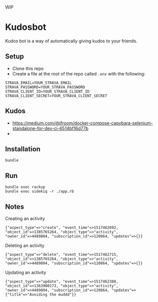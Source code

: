WIP

# Kudosbot

Kudos bot is a way of automatically giving kudos to your friends.

## Setup


* Clone this repo
* Create a file at the root of the repo called `.env` with the following:

```
STRAVA_EMAIL=YOUR_STRAVA_EMAIL
STRAVA_PASSWORD=YOUR_STRAVA_PASSWORD
STRAVA_CLIENT_ID=YOUR_STRAVA_CLIENT_ID
STRAVA_CLIENT_SECRET=YOUR_STRAVA_CLIENT_SECRET
```

## Kudos

* https://medium.com/@jfroom/docker-compose-capybara-selenium-standalone-for-dev-ci-6514bf16d77b
*

## Installation

```
bundle
```

## Run

```
bundle exec rackup
bundle exec sidekiq -r ./app.rb
```

## Notes

Creating an activity

```
{"aspect_type"=>"create", "event_time"=>1517462692, "object_id"=>1385765264, "object_type"=>"activity", "owner_id"=>4489804, "subscription_id"=>120864, "updates"=>{}}
```

Deleting an activity

```
{"aspect_type"=>"delete", "event_time"=>1517462715, "object_id"=>1385765264, "object_type"=>"activity", "owner_id"=>4489804, "subscription_id"=>120864, "updates"=>{}}
```

Updating an activity

```
{"aspect_type"=>"update", "event_time"=>1517462388, "object_id"=>1363900173, "object_type"=>"activity", "owner_id"=>4489804, "subscription_id"=>120864, "updates"=>{"title"=>"Avoiding the muddd"}}
```
